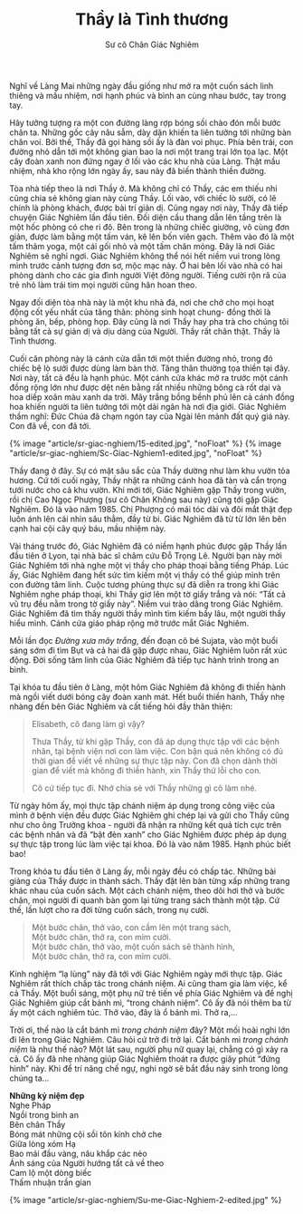 ﻿---
title: Thầy là Tình thương
author: Sư cô Chân Giác Nghiêm
---

<!-- ## Ngày đầu về Làng -->

Nghĩ về Làng Mai những ngày đầu giống như mở ra một cuốn sách linh thiêng và mầu nhiệm, nơi hạnh phúc và bình an cùng nhau bước, tay trong tay. 

Hãy tưởng tượng ra một con đường làng rợp bóng sồi chào đón mỗi bước chân ta. Những gốc cây nâu sẫm, dày dặn khiến ta liên tưởng tới những bàn chân voi. Bởi thế, Thầy đã gọi hàng sồi ấy là đàn voi phục. Phía bên trái, con đường nhỏ dẫn tới một không gian bao la nơi một trang trại lớn tọa lạc. Một cây đoàn xanh non đứng ngay ở lối vào các khu nhà của Làng. Thật mầu nhiệm, nhà kho rộng lớn ngày ấy, sau này đã biến thành thiền đường.

Tòa nhà tiếp theo là nơi Thầy ở. Mà không chỉ có Thầy, các em thiếu nhi cũng chia sẻ không gian này cùng Thầy. Lối vào, với chiếc lò sưởi, có lẽ chính là phòng khách, được bài trí giản dị. Cũng ngay nơi này, Thầy đã tiếp chuyện Giác Nghiêm lần đầu tiên. Đối diện cầu thang dẫn lên tầng trên là một hốc phòng có che ri đô. Bên trong là những chiếc giường, vô cùng đơn giản, được làm bằng một tấm ván, kê lên bốn viên gạch. Thêm vào đó là một tấm thảm yoga, một cái gối nhỏ và một tấm chăn mỏng. Đây là nơi Giác Nghiêm sẽ nghỉ ngơi. Giác Nghiêm không thể nói hết niềm vui trong lòng mình trước cảnh tượng đơn sơ, mộc mạc này. Ở hai bên lối vào nhà có hai phòng dành cho các gia đình người Việt đông người. Tiếng cười rộn rã của trẻ nhỏ làm trái tim mọi người cũng hân hoan theo. 

Ngay đối diện tòa nhà này là một khu nhà đá, nơi che chở cho mọi hoạt động cốt yếu nhất của tăng thân: phòng sinh hoạt chung- đồng thời là phòng ăn, bếp, phòng họp. Đây cũng là nơi Thầy hay pha trà cho chúng tôi bằng tất cả sự giản dị và dịu dàng của Người. Thầy rất chân thật. Thầy là Tình thương. 

Cuối căn phòng này là cánh cửa dẫn tới một thiền đường nhỏ, trong đó chiếc bệ lò sưởi được dùng làm bàn thờ. Tăng thân thường tọa thiền tại đây. Nơi này, tất cả đều là hạnh phúc. Một cánh cửa khác mở ra trước một cánh đồng rộng lớn như được dệt nên bằng rất nhiều những bông cà rốt dại và hoa diếp xoăn màu xanh da trời. Mây trắng bồng bềnh phủ lên cả cánh đồng hoa khiến người ta liên tưởng tới một dải ngân hà nơi địa giới. Giác Nghiêm thầm nghĩ: Đức Chúa đã chạm ngón tay của Ngài lên mảnh đất quý giá này. Con đã về, con đã tới. 

{% image "article/sr-giac-nghiem/15-edited.jpg", "noFloat" %}
{% image "article/sr-giac-nghiem/Sc-Giac-Nghiem1-edited.jpg", "noFloat" %}

Thầy đang ở đây. Sự có mặt sâu sắc của Thầy dường như làm khu vườn tỏa hương. Cứ tới cuối ngày, Thầy nhặt ra những cánh hoa đã tàn và cẩn trọng tưới nước cho cả khu vườn. Khi mới tới, Giác Nghiêm gặp Thầy trong vườn, rồi chị Cao Ngọc Phượng (sư cô Chân Không sau này) cũng tới gặp Giác Nghiêm. Đó là vào năm 1985. Chị Phượng có mái tóc dài và đôi mắt thật đẹp luôn ánh lên cái nhìn sâu thẳm, đầy từ bi. Giác Nghiêm đã từ từ lớn lên bên cạnh hai cội cây quý báu, mầu nhiệm này.

Vài tháng trước đó, Giác Nghiêm đã có niềm hạnh phúc được gặp Thầy lần đầu tiên ở Lyon, tại nhà bác sĩ châm cứu Đỗ Trọng Lê. Người bạn này mời Giác Nghiêm tới nhà nghe một vị thầy cho pháp thoại bằng tiếng Pháp. Lúc ấy, Giác Nghiêm đang hết sức tìm kiếm một vị thầy có thể giúp mình trên con đường tâm linh. Cuộc tương phùng thực sự đã diễn ra trong khi Giác Nghiêm nghe pháp thoại, khi Thầy giơ lên một tờ giấy trắng và nói: “Tất cả vũ trụ đều nằm trong tờ giấy này”. Niềm vui trào dâng trong Giác Nghiêm. Giác Nghiêm đã tìm thấy người thầy mình tìm kiếm bấy lâu, một người thầy hiểu mình. Cánh cửa giáo pháp rộng mở trước mắt Giác Nghiêm.  

Mỗi lần đọc *Đường xưa mây trắng*, đến đoạn cô bé Sujata, vào một buổi sáng sớm đi tìm Bụt và cả hai đã gặp được nhau, Giác Nghiêm luôn rất xúc động. Đời sống tâm linh của Giác Nghiêm đã tiếp tục hành trình trong an bình. 

Tại khóa tu đầu tiên ở Làng, một hôm Giác Nghiêm đã không đi thiền hành mà ngồi viết dưới bóng cây đoàn xanh mát. Hết buổi thiền hành, Thầy nhẹ nhàng đến bên Giác Nghiêm và cất tiếng hỏi đầy thân thiện: 

> Elisabeth, cô đang làm gì vậy?
> 
> Thưa Thầy, từ khi gặp Thầy, con đã áp dụng thực tập với các bệnh nhân, tại bệnh viện nơi con làm việc. Con bận quá nên không có đủ thời gian để viết về những sự thực tập này. Con đã chọn dành thời gian để viết mà không đi thiền hành, xin Thầy thứ lỗi cho con.
> 
> Cô cứ tiếp tục đi. Nhớ chia sẻ với Thầy những gì cô làm nhé.

Từ ngày hôm ấy, mọi thực tập chánh niệm áp dụng trong công việc của mình ở bệnh viện đều được Giác Nghiêm ghi chép lại và gửi cho Thầy cũng như cho ông Trưởng khoa - người đã nhận ra những kết quả tích cực trên các bệnh nhân và đã “bật đèn xanh” cho Giác Nghiêm được phép áp dụng sự thực tập trong lúc làm việc tại khoa. Đó là vào năm 1985. Hạnh phúc biết bao!

Trong khóa tu đầu tiên ở Làng ấy, mỗi ngày đều có chấp tác. Những bài giảng của Thầy được in thành sách. Thầy đặt lên bàn từng xấp những trang khác nhau của cuốn sách. Một cách chánh niệm, theo dõi hơi thở và bước chân, mọi người đi quanh bàn gom lại từng trang sách thành một tập. Cứ thế, lần lượt cho ra đời từng cuốn sách, trong nụ cười. 

> Một bước chân, thở vào, con cầm lên một trang sách,  
> Một bước chân, thở ra, con mỉm cười.  
> Một bước chân, thở vào, một cuốn sách sẽ thành hình,  
> Một bước chân, thở ra, con mỉm cười.

Kinh nghiệm “lạ lùng” này đã tới với Giác Nghiêm ngày mới thực tập. Giác Nghiêm rất thích chấp tác trong chánh niệm. Ai cũng tham gia làm việc, kể cả Thầy. Một buổi sáng, một phụ nữ trẻ tiến về phía Giác Nghiêm và đề nghị Giác Nghiêm giúp cắt bánh mì, “trong chánh niệm”. Cô ấy đã nói thêm ba từ ấy một cách nghiêm túc. Thở vào, đây là ổ bánh mì. Thở ra,…

Trời ơi, thế nào là cắt bánh mì *trong chánh niệm* đây? Một mối hoài nghi lớn đi lên trong Giác Nghiêm. Câu hỏi cứ trở đi trở lại. Cắt bánh mì *trong chánh niệm* là như thế nào? Một lát sau, người phụ nữ quay lại, chẳng có gì xảy ra cả. Cô ấy đã nhẹ nhàng giúp Giác Nghiêm thoát ra được giây phút “đứng hình” này. Khi để trí năng chế ngự, nghi ngờ sẽ bắt đầu nảy sinh trong lòng chúng ta… 

<div class="verse"><p><b>Những kỷ niệm đẹp</b><br/>
Nghe Pháp<br/>
Ngồi trong bình an<br/>
Bên chân Thầy<br/>
Bóng mát những cội sồi tôn kính chở che<br/>
Giữa lòng xóm Hạ<br/>
Bao mái đầu vàng, nâu khắp các nẻo<br/>
Ánh sáng của Người hướng tất cả về theo<br/>
Cam lộ một dòng biếc <br/>
Thấm nhuận trần gian</p></div>

{% image "article/sr-giac-nghiem/Su-me-Giac-Nghiem-2-edited.jpg" %}
